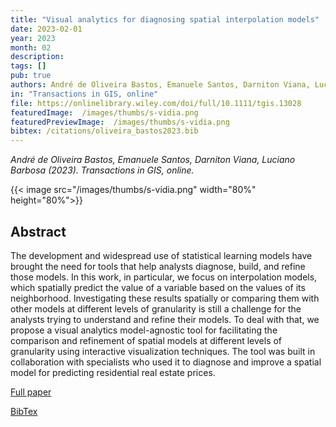 ```yaml
---
title: "Visual analytics for diagnosing spatial interpolation models"
date: 2023-02-01
year: 2023
month: 02
description:
tags: []
pub: true
authors: André de Oliveira Bastos, Emanuele Santos, Darniton Viana, Luciano Barbosa
in: "Transactions in GIS, online"
file: https://onlinelibrary.wiley.com/doi/full/10.1111/tgis.13028
featuredImage:  /images/thumbs/s-vidia.png
featuredPreviewImage:  /images/thumbs/s-vidia.png
bibtex: /citations/oliveira_bastos2023.bib
---
```


*André de Oliveira Bastos, Emanuele Santos, Darniton Viana, Luciano Barbosa (2023). Transactions in GIS, online.*

{{< image src="/images/thumbs/s-vidia.png" width="80%" height="80%">}}

## Abstract

The development and widespread use of statistical learning models have brought the need for tools that help analysts diagnose, build, and refine those models. In this work, in particular, we focus on interpolation models, which spatially predict the value of a variable based on the values of its neighborhood. Investigating these results spatially or comparing them with other models at different levels of granularity is still a challenge for the analysts trying to understand and refine their models. To deal with that, we propose a visual analytics model-agnostic tool for facilitating the comparison and refinement of spatial models at different levels of granularity using interactive visualization techniques. The tool was built in collaboration with specialists who used it to diagnose and improve a spatial model for predicting residential real estate prices.

[Full paper](https://onlinelibrary.wiley.com/doi/full/10.1111/tgis.13028)

[BibTex](/citations/oliveira_bastos2023.bib)